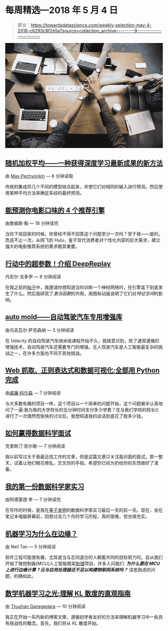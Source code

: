 # 每周精选—2018 年 5 月 4 日

> 原文：<https://towardsdatascience.com/weekly-selection-may-4-2018-c6293c8f2e5a?source=collection_archive---------9----------------------->

![](img/cddd55b5789b4063e470221025bf78df.png)

## [随机加权平均——一种获得深度学习最新成果的新方法](/stochastic-weight-averaging-a-new-way-to-get-state-of-the-art-results-in-deep-learning-c639ccf36a)

由 [Max Pechyonkin](https://medium.com/u/38025716cba8?source=post_page-----c6293c8f2e5a--------------------------------) — 8 分钟读取

传统的集成将几个不同的模型结合起来，并使它们对相同的输入进行预测。然后使用某种平均方法来确定系综的最终预测。

## [能预测你电影口味的 4 个推荐引擎](/the-4-recommendation-engines-that-can-predict-your-movie-tastes-109dc4e10c52)

由詹姆斯·勒 — 18 分钟读完

当你下班回家的时候，你曾经不得不回答这个问题至少一次吗？至于我——是的，而且不止一次。从网飞到 Hulu，鉴于现代消费者对个性化内容的巨大需求，建立强大的电影推荐系统的需求极其重要。

## [行动中的超参数！介绍 DeepReplay](/hyper-parameters-in-action-introducing-deepreplay-31132a7b9631)

丹尼尔·戈多伊 — 8 分钟阅读

在我之前的[帖子](/hyper-parameters-in-action-a524bf5bf1c)中，我邀请你想知道当你训练一个神经网络时，在引擎盖下到底发生了什么。然后我研究了*激活函数*的作用，用图和动画说明了它们对*特征空间*的影响。

## [auto mold——自动驾驶汽车专用增强库](/automold-specialized-augmentation-library-for-autonomous-vehicles-1d085ed1f578)

由乌吉瓦尔·萨克森纳 — 5 分钟阅读

在 Udacity 的自动驾驶汽车纳米级课程开始不久，我就意识到，除了通常遵循的增强技术，自动驾驶汽车还需要专门的增强。无人驾驶汽车是人工智能最复杂的挑战之一，在许多方面也不同于其他挑战。

## [Web 抓取、正则表达式和数据可视化:全部用 Python 完成](/web-scraping-regular-expressions-and-data-visualization-doing-it-all-in-python-37a1aade7924)

由[威廉·科尔森](https://medium.com/u/e2f299e30cb9?source=post_page-----c6293c8f2e5a--------------------------------) — 7 分钟阅读

与大多数有趣的项目一样，这个项目以一个简单的问题开始，这个问题被半认真地问了一遍:我为我的大学校长的五分钟时间支付多少学费？在与我们学校的校长()进行了一次偶然而愉快的讨论后，我想知道我的谈话到底花了我多少钱。

## [如何赢得数据科学面试](/how-to-ace-the-in-person-data-science-interview-584ca11df08a)

克里斯汀·凯尔勒 — 7 分钟阅读

我以前写过关于我最近找工作的文章，但是这篇文章只关注面对面的面试。那一整天，试着让他们眼花缭乱，交叉你的手指，希望你已经为扔给你的东西做好了准备。

## [我的第一份数据科学家实习](/my-first-data-scientist-internship-7f7aa2ee4040)

由阿德蒙德·李 — 7 分钟读完

在写作的时候，是我在[量子发明](http://www.quantuminventions.com/)的数据科学家实习最后一天的前一天。现在，坐在笔记本电脑屏幕前，回想过去几个月的学习历程，真的很难，但也很充实。

## [机器学习为什么在边缘？](/why-machine-learning-on-the-edge-92fac32105e6)

由 Neil Tan — 5 分钟阅读

软件工程可能很有趣，尤其是当与志同道合的人朝着共同的目标努力时。自从我们开始了微控制器(MCU)人工智能框架[助理](https://github.com/utensor)项目，许多人问我们: ***为什么要在 MCU 上进行边缘计算？云与应用处理器还不足以构建物联网系统吗？*** 深思熟虑的问题，的确如此。

## [数学机器学习之光:理解 KL 散度的直观指南](/light-on-math-machine-learning-intuitive-guide-to-understanding-kl-divergence-2b382ca2b2a8)

由 [Thushan Ganegedara](https://medium.com/u/6f0b045d5681?source=post_page-----c6293c8f2e5a--------------------------------) — 10 分钟阅读

我正在开始一系列新的博客文章，遵循初学者友好的方法来理解机器学习中一些具有挑战性的概念。首先，我们将从 KL 散度开始。